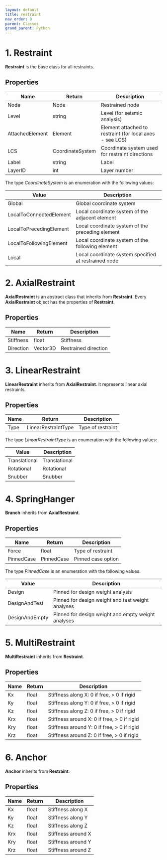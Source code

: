 ```yaml
---
layout: default
title: restraint
nav_order: 8
parent: Classes
grand_parent: Python
---
```



# 1. Restraint

**Restraint** is the base class for all restraints.

## Properties

| Name | Return | Description |
| --- | ----------- | ----------- |
| Node | Node | Restrained node |
| Level | string | Level (for seismic analysis) |
| AttachedElement | Element | Element attached to restraint (for local axes - see LCS)|
| LCS | CoordinateSystem | Coordinate system used for restraint directions |
| Label | string | Label |
| LayerID | int | Layer number |

The type *CoordinateSystem* is an enumeration with the following values:

| Value | Description |
| ---  | ----------- |
| Global | Global coordinate system |
| LocalToConnectedElement |  Local coordinate system of the adjacent element |
| LocalToPrecedingElement |  Local coordinate system of the preceding element |
| LocalToFollowingElement |  Local coordinate system of the following element |
| Local | Local coordinate system specified at restrained node |

# 2. AxialRestraint

**AxialRestraint** is an abstract class that inherits from **Restraint**. Every **AxialRestraint** object has the properties of **Restraint**.

## Properties

| Name | Return | Description |
| --- | ----------- | ----------- |
| Stiffness | float | Stiffness |
| Direction | Vector3D | Restrained direction |

# 3. LinearRestraint

**LinearRestraint** inherits from **AxialRestraint**. It represents linear axial restraints.

## Properties

| Name | Return | Description |
| --- | ----------- | ----------- |
| Type | LinearRestraintType | Type of restraint |

The type *LinearRestraintType* is an enumeration with the following values:

| Value | Description |
| ---  | ----------- |
| Translational | Translational |
| Rotational | Rotational|
| Snubber | Snubber|

# 4. SpringHanger

**Branch** inherits from **AxialRestraint**.

## Properties

| Name | Return | Description |
| --- | ----------- | ----------- |
| Force | float | Type of restraint |
| PinnedCase | PinnedCase | Pinned case option |

The type *PinnedCase* is an enumeration with the following values:

| Value | Description |
| ---  | ----------- |
| Design | Pinned for design weight analysis |
| DesignAndTest | Pinned for design weight and test weight analyses|
| DesignAndEmpty | Pinned for design weight and empty weight analyses|

# 5. MultiRestraint

**MultiRestraint** inherits from **Restraint**.

## Properties

| Name | Return | Description |
| --- | ----------- | ----------- |
| Kx | float | Stiffness along X: 0 if free, > 0 if rigid |
| Ky | float | Stiffness along Y: 0 if free, > 0 if rigid |
| Kz | float | Stiffness along Z: 0 if free, > 0 if rigid |
| Krx | float | Stiffness around X: 0 if free, > 0 if rigid |
| Kry | float | Stiffness around Y: 0 if free, > 0 if rigid |
| Krz | float | Stiffness around Z: 0 if free, > 0 if rigid |

# 6. Anchor

**Anchor** inherits from **Restraint**.

## Properties

| Name | Return | Description |
| --- | ----------- | ----------- |
| Kx | float | Stiffness along X |
| Ky | float | Stiffness along Y |
| Kz | float | Stiffness along Z |
| Krx | float | Stiffness around X |
| Kry | float | Stiffness around Y |
| Krz | float | Stiffness around Z |
